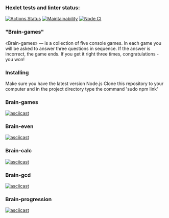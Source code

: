 ### Hexlet tests and linter status:
[![Actions Status](https://github.com/NatalyaReva/frontend-project-lvl1/workflows/hexlet-check/badge.svg)](https://github.com/NatalyaReva/frontend-project-lvl1/actions)
[![Maintainability](https://api.codeclimate.com/v1/badges/dfc50c2d88cd46d069c1/maintainability)](https://codeclimate.com/github/NatalyaReva/frontend-project-lvl1/maintainability)
[![Node CI](https://github.com/NatalyaReva/frontend-project-lvl1/workflows/Node%20CI/badge.svg)](https://github.com/NatalyaReva/frontend-project-lvl1/actions)

### "Brain-games"
«Brain-games» — is a collection of five console games. In each game you will be asked to answer three questions in sequence. If the answer is incorrect, the game ends. If you get it right three times, congratulations - you won!

### Installing
Make sure you have the latest version Node.js
Clone this repository to your computer and in the project directory type the command 'sudo npm link'

### Brain-games
[![asciicast](https://asciinema.org/a/1n3kV3qxnItQqJrDvqRAYtw9t.svg)](https://asciinema.org/a/1n3kV3qxnItQqJrDvqRAYtw9t)
### Brain-even
[![asciicast](https://asciinema.org/a/iUMytJgrYl8NLXWDgAMcJN3oe.svg)](https://asciinema.org/a/iUMytJgrYl8NLXWDgAMcJN3oe)
### Brain-calc
[![asciicast](https://asciinema.org/a/lVFRcebyYbZPb6SgmJvVc8DW9.svg)](https://asciinema.org/a/lVFRcebyYbZPb6SgmJvVc8DW9)
### Brain-gcd
[![asciicast](https://asciinema.org/a/S6QOCHE4nZZnl85I1MgyslKNy.svg)](https://asciinema.org/a/S6QOCHE4nZZnl85I1MgyslKNy)
### Brain-progression
[![asciicast](https://asciinema.org/a/sqUA2nORibT1IfJsWjSSWLZf1.svg)](https://asciinema.org/a/sqUA2nORibT1IfJsWjSSWLZf1)




